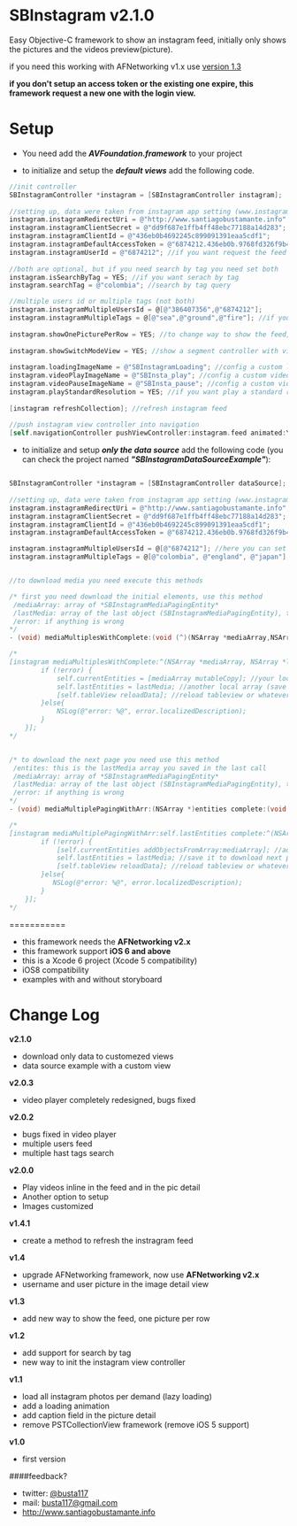 SBInstagram v2.1.0
===========

Easy Objective-C framework to show an instagram feed, initially only shows the pictures and the videos preview(picture). 

if you need this working with AFNetworking v1.x use [version 1.3](https://github.com/Busta117/SBInstagram/releases/tag/v1.3)


**if you don't setup an access token or the existing one expire, this framework request a new one with the login view.**


Setup
===========

* You need add the ***AVFoundation.framework*** to your project


* to initialize and setup the ***default views*** add the following code.

```objective-c
//init controller
SBInstagramController *instagram = [SBInstagramController instagram];
    
//setting up, data were taken from instagram app setting (www.instagram.com/developer)
instagram.instagramRedirectUri = @"http://www.santiagobustamante.info";
instagram.instagramClientSecret = @"dd9f687e1ffb4ff48ebc77188a14d283";
instagram.instagramClientId = @"436eb0b4692245c899091391eaa5cdf1";
instagram.instagramDefaultAccessToken = @"6874212.436eb0b.9768fd326f9b423eab7dd260972ee6db";
instagram.instagramUserId = @"6874212"; //if you want request the feed of one user
    
//both are optional, but if you need search by tag you need set both
instagram.isSearchByTag = YES; //if you want serach by tag
instagram.searchTag = @"colombia"; //search by tag query

//multiple users id or multiple tags (not both)
instagram.instagramMultipleUsersId = @[@"386407356",@"6874212"];
instagram.instagramMultipleTags = @[@"sea",@"ground",@"fire"]; //if you set this you don't need set isSearchByTag in true
    
instagram.showOnePicturePerRow = YES; //to change way to show the feed, one picture per row(default = NO)
    
instagram.showSwitchModeView = YES; //show a segment controller with view option (default = NO)
    
instagram.loadingImageName = @"SBInstagramLoading"; //config a custom loading image
instagram.videoPlayImageName = @"SBInsta_play"; //config a custom video play image
instagram.videoPauseImageName = @"SBInsta_pause"; //config a custom video pause image
instagram.playStandardResolution = YES; //if you want play a standard resuluton, low resolution per default
    
[instagram refreshCollection]; //refresh instagram feed
		
//push instagram view controller into navigation
[self.navigationController pushViewController:instagram.feed animated:YES];
```

* to initialize and setup ***only the data source*** add the following code (you can check the project named ***"SBInstagramDataSourceExample"***):

```objective-c

SBInstagramController *instagram = [SBInstagramController dataSource];
    
//setting up, data were taken from instagram app setting (www.instagram.com/developer)
instagram.instagramRedirectUri = @"http://www.santiagobustamante.info";
instagram.instagramClientSecret = @"dd9f687e1ffb4ff48ebc77188a14d283";
instagram.instagramClientId = @"436eb0b4692245c899091391eaa5cdf1";
instagram.instagramDefaultAccessToken = @"6874212.436eb0b.9768fd326f9b423eab7dd260972ee6db";

instagram.instagramMultipleUsersId = @[@"6874212"]; //here you can set 1 or more
instagram.instagramMultipleTags = @[@"colombia", @"england", @"japan"]; //here you can set 1 or more


//to download media you need execute this methods

/* first you need download the initial elements, use this method
 /mediaArray: array of *SBInstagramMediaPagingEntity* 
 /lastMedia: array of the last object (SBInstagramMediaPagingEntity), this is for the pagging
 /error: if anything is wrong
*/
- (void) mediaMultiplesWithComplete:(void (^)(NSArray *mediaArray,NSArray *lastMedia, NSError * error))block;

/*
[instagram mediaMultiplesWithComplete:^(NSArray *mediaArray, NSArray *lastMedia, NSError *error) {
        if (!error) {
            self.currentEntities = [mediaArray mutableCopy]; //your local array
            self.lastEntities = lastMedia; //another local array (save it to paging)
            [self.tableView reloadData]; //reload tableview or whatever you use
        }else{
            NSLog(@"error: %@", error.localizedDescription);
        }
    }];
*/


/* to download the next page you need use this method
 /entites: this is the lastMedia array you saved in the last call
 /mediaArray: array of *SBInstagramMediaPagingEntity* 
 /lastMedia: array of the last object (SBInstagramMediaPagingEntity), this is for the pagging
 /error: if anything is wrong
*/
- (void) mediaMultiplePagingWithArr:(NSArray *)entities complete:(void (^)(NSArray *mediaArray,NSArray *lastMedia, NSError * error))block;

/*
[instagram mediaMultiplePagingWithArr:self.lastEntities complete:^(NSArray *mediaArray, NSArray *lastMedia, NSError *error) {
        if (!error) {
            [self.currentEntities addObjectsFromArray:mediaArray]; //add new media entities
            self.lastEntities = lastMedia; //save it to download next pages
            [self.tableView reloadData]; //reload tableview or whatever you use
        }else{
           NSLog(@"error: %@", error.localizedDescription);
        }
    }];
*/

```



===========  
- this framework needs the **AFNetworking v2.x**
- this framework support **iOS 6 and above**   
- this is a Xcode 6 project (Xcode 5 compatibility)
- iOS8 compatibility
- examples with and without storyboard


Change Log
===========
**v2.1.0**
- download only data to customezed views
- data source example with a custom view

**v2.0.3**
- video player completely redesigned, bugs fixed

**v2.0.2**
- bugs fixed in video player
- multiple users feed
- multiple hast tags search

**v2.0.0**
- Play videos inline in the feed and in the pic detail
- Another option to setup
- Images customized

**v1.4.1**
- create a method to refresh the instragram feed

**v1.4**
- upgrade AFNetworking framework, now use **AFNetworking v2.x**
- username and user picture in the image detail view

**v1.3**
- add new way to show the feed, one picture per row

**v1.2**
- add support for search by tag
- new way to init the instagram view controller

**v1.1**
- load all instagram photos per demand (lazy loading)
- add a loading animation
- add caption field in the picture detail
- remove PSTCollectionView framework (remove iOS 5 support)


**v1.0**
- first version

####feedback?

* twitter: [@busta117](http://www.twitter.com/busta117)
* mail: <busta117@gmail.com>
* <http://www.santiagobustamante.info>

